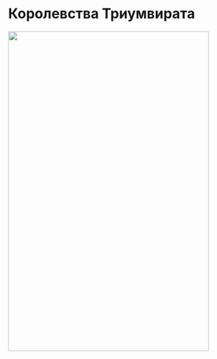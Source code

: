 # Королевства Триумвирата

<img style="height: 650px; width: 90%" src="https://i-madness.github.io/azurion/_media/triumvirat.map.jpg"/>